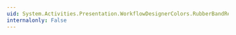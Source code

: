 ```yaml
---
uid: System.Activities.Presentation.WorkflowDesignerColors.RubberBandRectangleColorKey
internalonly: False
---
```

